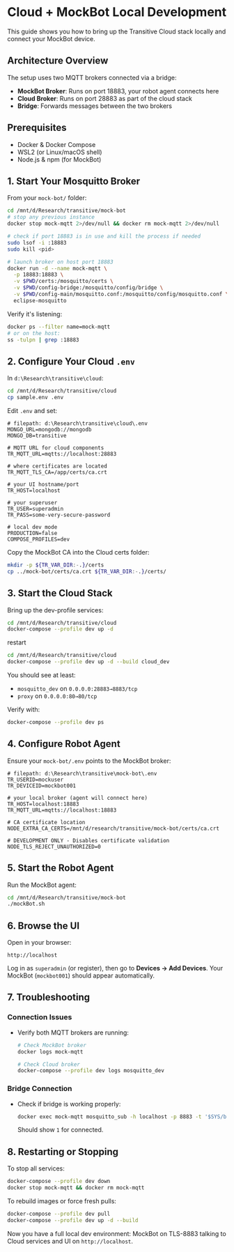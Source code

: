 # Cloud + MockBot Local Development

This guide shows you how to bring up the Transitive Cloud stack locally and connect your MockBot device.

## Architecture Overview

The setup uses two MQTT brokers connected via a bridge:
- **MockBot Broker**: Runs on port 18883, your robot agent connects here
- **Cloud Broker**: Runs on port 28883 as part of the cloud stack
- **Bridge**: Forwards messages between the two brokers

## Prerequisites

- Docker & Docker Compose  
- WSL2 (or Linux/macOS shell)  
- Node.js & npm (for MockBot)  

## 1. Start Your Mosquitto Broker

From your `mock-bot/` folder:

```bash
cd /mnt/d/Research/transitive/mock-bot
# stop any previous instance
docker stop mock-mqtt 2>/dev/null && docker rm mock-mqtt 2>/dev/null

# check if port 18883 is in use and kill the process if needed
sudo lsof -i :18883
sudo kill <pid>

# launch broker on host port 18883
docker run -d --name mock-mqtt \
  -p 18883:18883 \
  -v $PWD/certs:/mosquitto/certs \
  -v $PWD/config-bridge:/mosquitto/config/bridge \
  -v $PWD/config-main/mosquitto.conf:/mosquitto/config/mosquitto.conf \
  eclipse-mosquitto
```

Verify it's listening:

```bash
docker ps --filter name=mock-mqtt
# or on the host:
ss -tulpn | grep :18883
```

## 2. Configure Your Cloud `.env`

In `d:\Research\transitive\cloud`:

```bash
cd /mnt/d/Research/transitive/cloud
cp sample.env .env
```

Edit `.env` and set:

```properties
# filepath: d:\Research\transitive\cloud\.env
MONGO_URL=mongodb://mongodb
MONGO_DB=transitive

# MQTT URL for cloud components
TR_MQTT_URL=mqtts://localhost:28883

# where certificates are located
TR_MQTT_TLS_CA=/app/certs/ca.crt

# your UI hostname/port
TR_HOST=localhost

# your superuser
TR_USER=superadmin
TR_PASS=some-very-secure-password

# local dev mode
PRODUCTION=false
COMPOSE_PROFILES=dev
```

Copy the MockBot CA into the Cloud certs folder:

```bash
mkdir -p ${TR_VAR_DIR:-.}/certs
cp ../mock-bot/certs/ca.crt ${TR_VAR_DIR:-.}/certs/
```

## 3. Start the Cloud Stack

Bring up the dev-profile services:

```bash
cd /mnt/d/Research/transitive/cloud
docker-compose --profile dev up -d
```
restart
```bash
cd /mnt/d/Research/transitive/cloud
docker-compose --profile dev up -d --build cloud_dev
```

You should see at least:

- `mosquitto_dev` on `0.0.0.0:28883→8883/tcp`  
- `proxy` on `0.0.0.0:80→80/tcp`  

Verify with:

```bash
docker-compose --profile dev ps
```

## 4. Configure Robot Agent

Ensure your `mock-bot/.env` points to the MockBot broker:

```properties
# filepath: d:\Research\transitive\mock-bot\.env
TR_USERID=mockuser
TR_DEVICEID=mockbot001

# your local broker (agent will connect here)
TR_HOST=localhost:18883
TR_MQTT_URL=mqtts://localhost:18883

# CA certificate location
NODE_EXTRA_CA_CERTS=/mnt/d/research/transitive/mock-bot/certs/ca.crt

# DEVELOPMENT ONLY - Disables certificate validation
NODE_TLS_REJECT_UNAUTHORIZED=0
```

## 5. Start the Robot Agent

Run the MockBot agent:

```bash
cd /mnt/d/Research/transitive/mock-bot
./mockBot.sh
```

## 6. Browse the UI

Open in your browser:

```
http://localhost
```

Log in as `superadmin` (or register), then go to **Devices → Add Devices**. Your MockBot (`mockbot001`) should appear automatically.

## 7. Troubleshooting

### Connection Issues
- Verify both MQTT brokers are running:
  ```bash
  # Check MockBot broker
  docker logs mock-mqtt

  # Check Cloud broker
  docker-compose --profile dev logs mosquitto_dev
  ```

### Bridge Connection
- Check if bridge is working properly:
  ```bash
  docker exec mock-mqtt mosquitto_sub -h localhost -p 8883 -t '$SYS/broker/connection/cloud-bridge/state' -v
  ```
  Should show `1` for connected.

## 8. Restarting or Stopping

To stop all services:

```bash
docker-compose --profile dev down
docker stop mock-mqtt && docker rm mock-mqtt
```

To rebuild images or force fresh pulls:

```bash
docker-compose --profile dev pull
docker-compose --profile dev up -d --build
```

Now you have a full local dev environment: MockBot on TLS-8883 talking to Cloud services and UI on `http://localhost`.